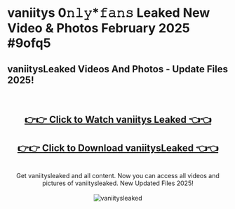 # vaniitys 0𝚗𝚕𝚢*𝚏𝚊𝚗𝚜 Leaked New Video & Photos February 2025 #9ofq5

<h2>vaniitysLeaked Videos And Photos - Update Files 2025!</h2>
<br>
<div align="center">
<h2><a href="https://mediaupload.pro?title=vaniitys&ref=11F" rel="nofollow">👉👉 Click to Watch vaniitys Leaked 👈👈</a></h2>
<h2><a href="https://mediaupload.pro?title=vaniitys&ref=11F" rel="nofollow">👉👉 Click to Download vaniitysLeaked 👈👈</a></h2>
<br>
Get vaniitysleaked and all content. Now you can access all videos and pictures of vaniitysleaked. New Updated Files 2025!
<br>
<br>
<a href="https://mediaupload.pro?title=vaniitys&ref=11F" rel="nofollow" data-target="animated-image.originalLink"><img src="https://i.ibb.co/Gkj2r4b/banner.png" alt="vaniitysleaked" style="max-width: 100%; display: inline-block;" data-target="animated-image.originalImage"></a>
</div>
<br>

